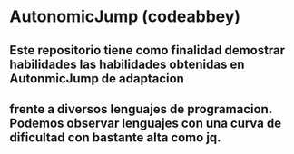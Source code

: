﻿# AutonomicJump (codeabbey)
## Este repositorio tiene como finalidad demostrar habilidades las habilidades obtenidas en AutonmicJump de adaptacion
## frente a diversos lenguajes de programacion. Podemos observar lenguajes con una curva de dificultad con bastante alta como jq.
